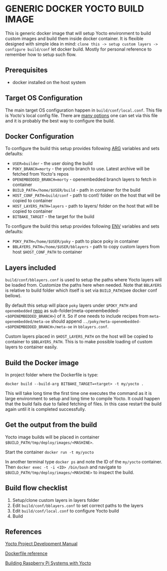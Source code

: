 # GENERIC DOCKER YOCTO BUILD IMAGE
This is generic docker image that will setup Yocto environment to build custom images and build them inside docker container. It is flexible designed with simple idea in mind: `clone this -> setup custom layers -> configure build/conf` let docker build. Mostly for personal reference to remember how to setup such flow.

## Prerequisites
- docker installed on the host system

## Target OS Configuration
The main target OS configuration happen in `build/conf/local.conf`. This file is Yocto's local config file. There are [many options](http://www.yoctoproject.org/docs/current/dev-manual/dev-manual.html#usingpoky-extend-customimage-localconf) one can set via this file and it is probably the best way to configure the build.

## Docker Configuration
To configure the build this setup provides following [ARG](https://docs.docker.com/engine/reference/builder/#arg) variables and sets defaults:
- `USER=builder` - the user doing the build
- `POKY_BRANCH=morty` - the yocto branch to use. Latest archive will be fetched from Yocto's repos
- `OPENEMBEDDED_BRANCH=morty` - openembedded branch layers to fetch in container
- `BUILD_PATH=/home/$USER/build` - path in container for the build
- `HOST_CONF_PATH=build/conf` - path to conf/ folder on the host that will be copied to container
- `HOST_LAYERS_PATH=layers` - path to layers/ folder on the host that will be copied to container
- `BITBAKE_TARGET` - the target for the build

To configure the build this setup provides following [ENV](https://docs.docker.com/engine/reference/builder/#env) variables and sets defaults:
- `POKY_PATH=/home/$USER/poky` - path to place poky in container
- `BBLAYERS_PATH=/home/$USER/bblayers` - path to copy custom layers from host `$HOST_CONF_PATH` to container

## Layers included
`build/conf/bblayers.conf` is used to setup the paths where Yocto layers will be loaded from. Customize the paths here when needed. Note that `BBLAYERS` is relative to build folder which itself is set via `BUILD_PATH`(see docker conf bellow).

By default this setup will place `poky` layers under `$POKY_PATH` and `openembedded` [repo](http://git.openembedded.org/meta-openembedded/) as sub-folder(meta-openembedded-`<$OPENEMBEDDED_BRANCH>`) of it. So if one needs to include recipes from `meta-openembedded/meta-oe` should append `../poky/meta-openembedded-<$OPENEMBEDDED_BRANCH>/meta-oe` in `bblayers.conf`.

Custom layers placed in `$HOST_LAYERS_PATH` on the host will be copied to container to `$BBLAYERS_PATH`. This is to make possible loading of custom layers to container easily.

## Build the Docker image
In project folder where the Dockerfile is type:

`docker build --build-arg BITBAKE_TARGET=<target> -t my/yocto .`

This will take long time the first time one executes the command as it is large environment to setup and long time to compile Yocto. It could happen that the build fails due to failed fetching of files. In this case restart the build again until it is completed successfully.

## Get the output from the build
Yocto image builds will be placed in container `$BUILD_PATH/tmp/deploy/images/<MASHINE>`.

Start the container `docker run -t my/yocto`

In another terminal type `docker ps` and note the ID of the `my/yocto` container. Then `docker exec -t -i <ID> /bin/bash` and navigate to `$BUILD_PATH/tmp/deploy/images/<MASHINE>` to inspect the build.

## Build flow checklist
1. Setup/clone custom layers in layers folder
2. Edit `build/conf/bblayers.conf` to set correct paths to the layers
3. Edit `build/conf/local.conf` to configure Yocto build
4. Build

## References
[Yocto Project Development Manual](http://www.yoctoproject.org/docs/current/dev-manual/dev-manual.html)

[Dockerfile reference](https://docs.docker.com/engine/reference/builder/)

[Building Raspberry Pi Systems with Yocto](http://www.jumpnowtek.com/rpi/Raspberry-Pi-Systems-with-Yocto.html)
